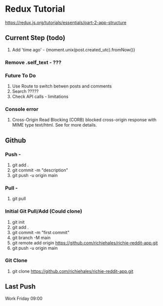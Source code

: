 # Redux Tutorial
https://redux.js.org/tutorials/essentials/part-2-app-structure

## Current Step (todo)
1. Add 'time ago' - {moment.unix(post.created_utc).fromNow()}

### Remove .self_text - ???

### Future To Do
1. Use Route to switch betwen posts and comments
2. Search ?????
3. Check API calls - limitations

### Console error
1. Cross-Origin Read Blocking (CORB) blocked cross-origin response <URL> with MIME type text/html. See <URL> for more details.

## Github
### Push - 
1. git add .
2. git commit -m "description"
3. git push -u origin main

### Pull -
1. git pull

### Initial Git Pull/Add (Could clone)
1. git init
2. git add .
3. git commit -m "first commit"
4. git branch -M main
5. git remote add origin https://github.com/richiehales/richie-reddit-app.git
6. git push -u origin main

### Git Clone
1. git clone https://github.com/richiehales/richie-reddit-app.git

## Last Push
Work Friday 09:00


